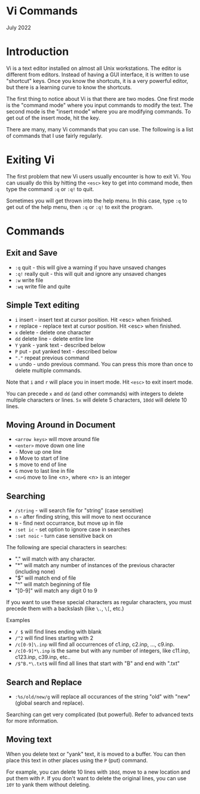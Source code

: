 # Vi Commands

July 2022

# Introduction

Vi is a text editor installed on almost all Unix workstations.
The editor is different from editors.  Instead of having a GUI interface,
it is written to use "shortcut" keys.   Once you know the shortcuts,
it is a very powerful editor, but there is a learning curve to know
the shortcuts.

The first thing to notice about Vi is that there are two modes.
One first mode is the "command mode" where you input commands to modify the text.
The second mode is the "insert mode" where you are modifying commands.
To get out of the insert mode, hit the <esc> key.

There are many, many Vi commands that you can use.  The following is a list of 
commands that I use fairly regularly.

# Exiting Vi

The first problem that new Vi users usually encounter is how to exit Vi.
You can usually do this by hitting the `<esc>` key to get into command mode,
then type the command `:q` or `:q!` to quit.

Sometimes you will get thrown into the help menu.  In this case, type `:q`
to get out of the help menu, then `:q` or `:q!` to exit the program.

# Commands 

## Exit and Save

- `:q`  quit - this will give a warning if you have unsaved changes
- `:q!` really quit - this will quit and ignore any unsaved changes
- `:w`  write file
- `:wq` write file and quite

## Simple Text editing

- `i`     insert - insert text at cursor position.  Hit \<esc> when finished.
- `r`     replace - replace text at cursor position.  Hit \<esc> when finished.
- `x`     delete - delete one character
- `dd`    delete line - delete entire line
- `Y`     yank - yank text - described below
- `P`     put - put yanked text - described below
- `"."`   repeat previous command
- `u`     undo - undo previous command.  You can press this more than once to delete multiple commands.

Note that `i` and `r` will place you in insert mode.  Hit `<esc>` to exit insert mode.

You can precede `x` and `dd` (and other commands) with integers to delete multiple characters or lines.
`5x` will delete 5 characters, `10dd` will delete 10 lines.

## Moving Around in Document

- `<arrow keys>`  will move around file
- `<enter>`   move down one line
- `-`     Move up one line
- `0`     Move to start of line
- `$`     move to end of line
- `G`     move to last line in file
- `<n>G`  move to line \<n>, where \<n> is an integer

## Searching

* `/string`  - will search file for "string" (case sensitive)
* `n`        - after finding string, this will move to next occurance
* `N`        - find next occurrance, but move up in file
* `:set ic`  - set option to ignore case in searches
* `:set noic` - turn case sensitive back on

The following are special characters in searches:
* "." will match with any character.
* "*" will match any number of instances of the previous character (including none)
* "$" will match end of file
* "^" will match beginning of file
* "[0-9]" will match any digit 0 to 9

If you want to use these special characters as regular characters, 
you must precede them with a backslash  (like `\.`, `\[`, etc.)

Examples
* `/ $` will find lines ending with blank
* `/^2` will find lines starting with 2
* `/c[0-9]\.inp`  will find all occurrences of c1.inp, c2.inp, ..., c9.inp.
* `/c[0-9]*\.inp`  is the same but with any number of integers, like c11.inp, c123.inp, c39.inp, etc.. 
* `/$^B.*\.txt$`  will find all lines that start with "B" and end with ".txt"

## Search and Replace

* `:%s/old/new/g`   will replace all occurances of the string "old" with "new" (global search and replace).

Searching can get very complicated (but powerful).  Refer to advanced texts for more information.

## Moving text

When you delete text or "yank" text, it is moved to a buffer.
You can then place this text in other places using the `P` (put) command.

For example, you can delete 10 lines with `10dd`, move to a new location and put them with `P`.
If you don't want to delete the original lines, you can use `10Y` to yank them without deleting.












